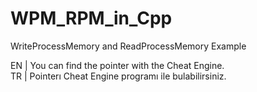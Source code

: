 # WPM_RPM_in_Cpp
WriteProcessMemory and ReadProcessMemory Example

EN | You can find the pointer with the Cheat Engine.
<br>
TR | Pointerı Cheat Engine programı ile bulabilirsiniz.
